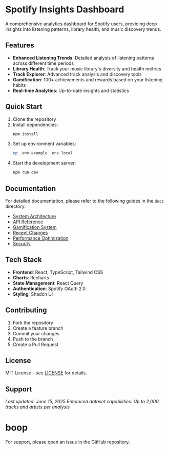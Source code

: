 # Spotify Insights Dashboard

A comprehensive analytics dashboard for Spotify users, providing deep insights into listening patterns, library health, and music discovery trends.

## Features

- **Enhanced Listening Trends**: Detailed analysis of listening patterns across different time periods
- **Library Health**: Track your music library's diversity and health metrics
- **Track Explorer**: Advanced track analysis and discovery tools
- **Gamification**: 100+ achievements and rewards based on your listening habits
- **Real-time Analytics**: Up-to-date insights and statistics

## Quick Start

1. Clone the repository
2. Install dependencies:
   ```bash
   npm install
   ```
3. Set up environment variables:
   ```bash
   cp .env.example .env.local
   ```
4. Start the development server:
   ```bash
   npm run dev
   ```

## Documentation

For detailed documentation, please refer to the following guides in the `docs` directory:

- [System Architecture](docs/SYSTEM_ARCHITECTURE.md)
- [API Reference](docs/API_REFERENCE.md)
- [Gamification System](docs/COMPREHENSIVE_GAMIFICATION.md)
- [Recent Changes](docs/RECENT_CHANGES.md)
- [Performance Optimization](docs/PERFORMANCE_OPTIMIZATION.md)
- [Security](docs/SECURITY.md)

## Tech Stack

- **Frontend**: React, TypeScript, Tailwind CSS
- **Charts**: Recharts
- **State Management**: React Query
- **Authentication**: Spotify OAuth 2.0
- **Styling**: Shadcn UI

## Contributing

1. Fork the repository
2. Create a feature branch
3. Commit your changes
4. Push to the branch
5. Create a Pull Request

## License

MIT License - see [LICENSE](LICENSE) for details.

## Support

*Last updated: June 15, 2025*
*Enhanced dataset capabilities: Up to 2,000 tracks and artists per analysis*


boop
=======
For support, please open an issue in the GitHub repository.
